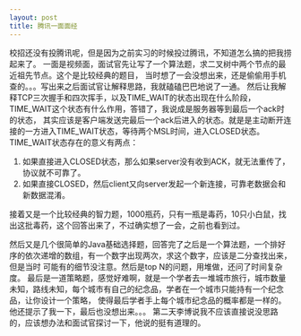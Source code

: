 ```yaml
---
layout: post
title: 腾讯一面面经
---
```


校招还没有投腾讯呢，但是因为之前实习的时候投过腾讯，不知道怎么搞的把我捞起来了。
一面是视频面，面试官先让写了一个算法题，求二叉树中两个节点的最近祖先节点。这个是比较经典的题目，
当时想了一会没想出来，还是偷偷用手机查的。。。写出来之后面试官让解释思路，我就磕磕巴巴地说了一通。
然后让我解释TCP三次握手和四次挥手，以及TIME_WAIT的状态出现在什么阶段，TIME_WAIT这个状态有什么作用，答错了，我说成是服务器等到最后一个ack时的状态，
其实应该是客户端发送完最后一个ack后进入的状态。就是是主动断开连接的一方进入TIME_WAIT状态，等待两个MSL时间，进入CLOSED状态。
TIME_WAIT状态存在的意义有两点：
1. 如果直接进入CLOSED状态，那么如果server没有收到ACK，就无法重传了，协议就不可靠了。
2. 如果直接CLOSED，然后client又向server发起一个新连接，可靠老数据会和新数据混淆。

接着又是一个比较经典的智力题，1000瓶药，只有一瓶是毒药，10只小白鼠，找出这批毒药，这个回答出来了，不过确实想了一会，之前也看到过。

然后又是几个很简单的Java基础选择题，回答完了之后是一个算法题，一个排好序的依次递增的数组，有一个数字出现两次，求这个数字，应该是二分查找出来，但是当时
可能有的细节没注意。然后是top N的问题，用堆做，还问了时间复杂度。
最后是一道策略题，感觉好难啊，就是一个学者去一堆城市旅行，城市数量未知，路线未知，每个城市有自己的纪念品，学者在一个城市只能持有一个纪念品，让你设计一个策略，
使得最后学者手上每个城市纪念品的概率都是一样的。他还提示了我一下，最后也没想出来。。。
第二天李博说我不应该直接说没思路的，应该想办法和面试官探讨一下，他说的挺有道理的。